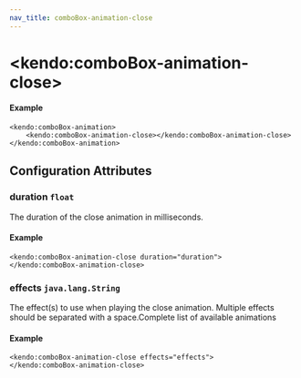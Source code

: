 ```yaml
---
nav_title: comboBox-animation-close
---
```


# \<kendo:comboBox-animation-close\>



#### Example
    <kendo:comboBox-animation>
        <kendo:comboBox-animation-close></kendo:comboBox-animation-close>
    </kendo:comboBox-animation>

## Configuration Attributes

### duration `float`

The duration of the close animation in milliseconds.

#### Example
    <kendo:comboBox-animation-close duration="duration">
    </kendo:comboBox-animation-close>

### effects `java.lang.String`

The effect(s) to use when playing the close animation. Multiple effects should be separated with a space.Complete list of available animations

#### Example
    <kendo:comboBox-animation-close effects="effects">
    </kendo:comboBox-animation-close>

